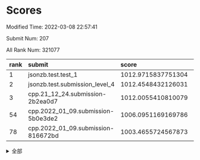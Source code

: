 # Scores

Modified Time: 2022-03-08 22:57:41

Submit Num: 207

All Rank Num: 321077

| rank |               submit               |       score        |       sigma        | pk_num |
| :--- | :--------------------------------- | :----------------- | :----------------- | :----- |
| 1    | jsonzb.test.test_1                 | 1012.9715837751304 | 0.7953950276154006 | 6205   |
| 2    | jsonzb.test.submission_level_4     | 1012.4548432126031 | 0.7993511176804415 | 6202   |
| 3    | cpp.21_12_24.submission-2b2ea0d7   | 1012.0055410810079 | 0.8040614124824222 | 6204   |
| 54   | cpp.2022_01_09.submission-5b0e3de2 | 1006.0951169169786 | 0.7359198770643206 | 6200   |
| 78   | cpp.2022_01_09.submission-816672bd | 1003.4655724567873 | 0.7077513203236054 | 6209   |


<details>
<summary>全部</summary>

| rank |                 submit                 |       score        |       sigma        | pk_num |
| :--- | :------------------------------------- | :----------------- | :----------------- | :----- |
| 1    | jsonzb.test.test_1                     | 1012.9715837751304 | 0.7953950276154006 | 6205   |
| 2    | jsonzb.test.submission_level_4         | 1012.4548432126031 | 0.7993511176804415 | 6202   |
| 3    | cpp.21_12_24.submission-2b2ea0d7       | 1012.0055410810079 | 0.8040614124824222 | 6204   |
| 4    | gobigger.level_3.submission_level_3_45 | 1011.9499530516074 | 0.768221505667224  | 6198   |
| 5    | gobigger.level_3.submission_level_3_18 | 1011.3339641949335 | 0.7805236890795296 | 6206   |
| 6    | gobigger.level_3.submission_level_3_17 | 1011.1282560760526 | 0.7713678956832962 | 6200   |
| 7    | gobigger.level_3.submission_level_3_5  | 1011.0669748817553 | 0.7693620775261154 | 6208   |
| 8    | gobigger.level_3.submission_level_3_1  | 1010.8865816585142 | 0.7752859945345587 | 6202   |
| 9    | gobigger.level_3.submission_level_3_26 | 1010.8543305626497 | 0.7863593290293274 | 6204   |
| 10   | gobigger.level_3.submission_level_3_48 | 1010.8396684735677 | 0.767269102391183  | 6202   |
| 11   | gobigger.level_3.submission_level_3_38 | 1010.6806374636272 | 0.7608368799459679 | 6202   |
| 12   | gobigger.level_3.submission_level_3_39 | 1010.6343329632008 | 0.7768388428261289 | 6204   |
| 13   | gobigger.level_3.submission_level_3_8  | 1010.5702148252535 | 0.7593401371216084 | 6205   |
| 14   | gobigger.level_3.submission_level_3_41 | 1010.4976729887868 | 0.7534471032350482 | 6204   |
| 15   | gobigger.level_3.submission_level_3_44 | 1010.4976483387228 | 0.7529890215248662 | 6203   |
| 16   | gobigger.level_3.submission_level_3_46 | 1010.4265449447857 | 0.7478730625435138 | 6208   |
| 17   | gobigger.level_3.submission_level_3_10 | 1010.3541207581508 | 0.753938194620194  | 6208   |
| 18   | gobigger.level_3.submission_level_3_6  | 1010.3024226211012 | 0.7764141319103134 | 6205   |
| 19   | gobigger.level_3.submission_level_3_19 | 1010.302391348169  | 0.7688927989822112 | 6206   |
| 20   | gobigger.level_3.submission_level_3_4  | 1010.287706519292  | 0.7445409092466632 | 6205   |
| 21   | gobigger.level_3.submission_level_3_9  | 1010.2483886443879 | 0.7523513054107763 | 6204   |
| 22   | gobigger.level_3.submission_level_3_30 | 1010.168948435463  | 0.7517633336848542 | 6208   |
| 23   | gobigger.level_3.submission_level_3_33 | 1010.1492649115598 | 0.753340172756435  | 6203   |
| 24   | gobigger.level_3.submission_level_3_2  | 1010.1312567110848 | 0.7592705807337815 | 6204   |
| 25   | gobigger.level_3.submission_level_3_24 | 1010.1134701823246 | 0.7791986655397914 | 6200   |
| 26   | gobigger.level_3.submission_level_3_37 | 1010.0883210691038 | 0.7438858259471427 | 6205   |
| 27   | gobigger.level_3.submission_level_3_3  | 1010.0385730699434 | 0.7600988976323667 | 6206   |
| 28   | gobigger.level_3.submission_level_3_13 | 1010.0344796818719 | 0.7499062894762377 | 6205   |
| 29   | gobigger.level_3.submission_level_3_34 | 1009.9822493960132 | 0.7647652724133789 | 6198   |
| 30   | gobigger.level_3.submission_level_3_14 | 1009.9108602833983 | 0.7718921027310042 | 6203   |
| 31   | gobigger.level_3.submission_level_3_23 | 1009.884862742563  | 0.7530539316942204 | 6200   |
| 32   | gobigger.level_3.submission_level_3_15 | 1009.8387868870069 | 0.7571607142980007 | 6203   |
| 33   | gobigger.level_3.submission_level_3_11 | 1009.8372823930886 | 0.750094864455066  | 6205   |
| 34   | gobigger.level_3.submission_level_3_21 | 1009.6755182932671 | 0.7553484280840881 | 6203   |
| 35   | gobigger.level_3.submission_level_3_43 | 1009.6536239223598 | 0.7691879273875577 | 6206   |
| 36   | gobigger.level_3.submission_level_3_31 | 1009.5689513628789 | 0.7483220699616482 | 6208   |
| 37   | gobigger.level_3.submission_level_3_22 | 1009.4910525928567 | 0.7465460125151491 | 6196   |
| 38   | gobigger.level_3.submission_level_3_47 | 1009.3280365905421 | 0.7479512423914499 | 6205   |
| 39   | gobigger.level_3.submission_level_3_20 | 1009.2801520255852 | 0.7706800322266548 | 6202   |
| 40   | gobigger.level_3.submission_level_3_49 | 1009.2197677840684 | 0.7458654267734409 | 6208   |
| 41   | gobigger.level_3.submission_level_3_25 | 1009.1877618743314 | 0.7363284615219593 | 6207   |
| 42   | gobigger.level_3.submission_level_3_35 | 1009.1450213009524 | 0.7479460623676857 | 6203   |
| 43   | gobigger.level_3.submission_level_3_28 | 1009.1326168523519 | 0.7511663998885716 | 6210   |
| 44   | gobigger.level_3.submission_level_3_40 | 1009.1165794753972 | 0.7625123766727434 | 6201   |
| 45   | gobigger.level_3.submission_level_3_12 | 1009.1111224372031 | 0.7419843125190322 | 6204   |
| 46   | gobigger.level_3.submission_level_3_27 | 1009.0775695349841 | 0.7522491657994591 | 6202   |
| 47   | gobigger.level_3.submission_level_3_7  | 1009.044313188633  | 0.7384970388226937 | 6209   |
| 48   | gobigger.level_3.submission_level_3_0  | 1008.8973001763409 | 0.7513998469064219 | 6204   |
| 49   | gobigger.level_3.submission_level_3_36 | 1008.8384710330286 | 0.7576180226272916 | 6203   |
| 50   | gobigger.level_3.submission_level_3_29 | 1008.6838073580647 | 0.7558524804217892 | 6208   |
| 51   | gobigger.level_3.submission_level_3_16 | 1008.2865860046517 | 0.7470324437665459 | 6204   |
| 52   | gobigger.level_3.submission_level_3_42 | 1008.2448001841423 | 0.7588372583735606 | 6208   |
| 53   | gobigger.level_3.submission_level_3_32 | 1008.2314519758643 | 0.7478198574187022 | 6203   |
| 54   | cpp.2022_01_09.submission-5b0e3de2     | 1006.0951169169786 | 0.7359198770643206 | 6200   |
| 55   | gobigger.level_1.submission_level_1_29 | 1005.2818844858293 | 0.7145477185614676 | 6203   |
| 56   | gobigger.level_1.submission_level_1_47 | 1004.8297323887806 | 0.7164400030465722 | 6205   |
| 57   | gobigger.level_1.submission_level_1_17 | 1004.7666061460401 | 0.7166777483245318 | 6207   |
| 58   | gobigger.level_1.submission_level_1_5  | 1004.7597162438902 | 0.7249849920155074 | 6204   |
| 59   | gobigger.level_1.submission_level_1_33 | 1004.6036758025718 | 0.7140272699571261 | 6205   |
| 60   | gobigger.level_1.submission_level_1_46 | 1004.5544388635808 | 0.7189984541326397 | 6201   |
| 61   | gobigger.level_1.submission_level_1_38 | 1004.3334829227781 | 0.7035930931760945 | 6204   |
| 62   | gobigger.level_1.submission_level_1_3  | 1004.3079107457157 | 0.7147239709293485 | 6204   |
| 63   | gobigger.level_1.submission_level_1_31 | 1004.1668060516845 | 0.7162095983152901 | 6209   |
| 64   | gobigger.level_1.submission_level_1_22 | 1004.1523268499858 | 0.7204432396010678 | 6203   |
| 65   | gobigger.level_1.submission_level_1_18 | 1004.0100405717627 | 0.712248389927528  | 6206   |
| 66   | gobigger.level_1.submission_level_1_24 | 1003.9069390896436 | 0.7353274094096668 | 6196   |
| 67   | gobigger.level_1.submission_level_1_32 | 1003.8730174048876 | 0.7149217311501511 | 6203   |
| 68   | gobigger.level_1.submission_level_1_37 | 1003.7763369861308 | 0.7252740794250183 | 6200   |
| 69   | gobigger.level_1.submission_level_1_36 | 1003.7749478481218 | 0.7280234996329871 | 6200   |
| 70   | gobigger.level_1.submission_level_1_34 | 1003.7285460721782 | 0.7217454052159445 | 6200   |
| 71   | gobigger.level_1.submission_level_1_11 | 1003.6990554535358 | 0.7168107535186803 | 6204   |
| 72   | gobigger.level_1.submission_level_1_14 | 1003.6789759610408 | 0.7180201389192704 | 6205   |
| 73   | gobigger.level_1.submission_level_1_8  | 1003.6398564190046 | 0.7092126734045751 | 6198   |
| 74   | gobigger.level_1.submission_level_1_35 | 1003.6295942115032 | 0.7082662290446385 | 6206   |
| 75   | gobigger.level_1.submission_level_1_4  | 1003.6271064103975 | 0.7069143162737037 | 6201   |
| 76   | gobigger.level_1.submission_level_1_43 | 1003.6251936872767 | 0.7171778571931269 | 6207   |
| 77   | gobigger.level_1.submission_level_1_19 | 1003.5712717657447 | 0.716082565924844  | 6207   |
| 78   | cpp.2022_01_09.submission-816672bd     | 1003.4655724567873 | 0.7077513203236054 | 6209   |
| 79   | gobigger.level_1.submission_level_1_1  | 1003.4076582362048 | 0.723673006951677  | 6206   |
| 80   | gobigger.level_1.submission_level_1_49 | 1003.400084553841  | 0.7104393486309574 | 6201   |
| 81   | gobigger.level_1.submission_level_1_13 | 1003.1465846753498 | 0.719575757097886  | 6200   |
| 82   | gobigger.level_1.submission_level_1_16 | 1003.0873513346068 | 0.7144374464855706 | 6200   |
| 83   | gobigger.level_1.submission_level_1_6  | 1003.0131596024125 | 0.7131120328163633 | 6205   |
| 84   | gobigger.level_1.submission_level_1_21 | 1003.0094103422074 | 0.7033516837838076 | 6200   |
| 85   | gobigger.level_1.submission_level_1_23 | 1002.9788828434531 | 0.7169865658920627 | 6197   |
| 86   | gobigger.level_1.submission_level_1_25 | 1002.9399724833137 | 0.7183419913695208 | 6206   |
| 87   | gobigger.level_1.submission_level_1_42 | 1002.8804206281069 | 0.7136491703944172 | 6202   |
| 88   | gobigger.level_1.submission_level_1_39 | 1002.8434812577289 | 0.7158968880137504 | 6208   |
| 89   | gobigger.level_1.submission_level_1_20 | 1002.7933235887143 | 0.7125841248877273 | 6205   |
| 90   | gobigger.level_1.submission_level_1_40 | 1002.7532470509689 | 0.7191263486501234 | 6199   |
| 91   | gobigger.level_1.submission_level_1_27 | 1002.7219095671913 | 0.7106153464974331 | 6205   |
| 92   | gobigger.level_1.submission_level_1_7  | 1002.6864517586497 | 0.7171325105994494 | 6205   |
| 93   | gobigger.level_1.submission_level_1_9  | 1002.6712004750713 | 0.7118629192706017 | 6206   |
| 94   | gobigger.level_1.submission_level_1_10 | 1002.5881871795333 | 0.7288897970095367 | 6204   |
| 95   | gobigger.level_1.submission_level_1_12 | 1002.5432847436063 | 0.7037283225819517 | 6206   |
| 96   | gobigger.level_1.submission_level_1_30 | 1002.4822388630655 | 0.7071762572050162 | 6209   |
| 97   | gobigger.level_1.submission_level_1_28 | 1002.4673442764682 | 0.7223122852895917 | 6207   |
| 98   | gobigger.level_1.submission_level_1_45 | 1002.4374049390436 | 0.7155087324179729 | 6209   |
| 99   | gobigger.level_1.submission_level_1_26 | 1002.3933251714925 | 0.7072406940414458 | 6203   |
| 100  | gobigger.level_1.submission_level_1_2  | 1002.3682241308512 | 0.7103377891111932 | 6200   |
| 101  | gobigger.level_1.submission_level_1_0  | 1002.3427147749584 | 0.7037848005325831 | 6205   |
| 102  | gobigger.level_1.submission_level_1_15 | 1002.1795899006212 | 0.7114868380119206 | 6204   |
| 103  | gobigger.level_1.submission_level_1_44 | 1001.7845166616148 | 0.7142144091342525 | 6204   |
| 104  | gobigger.level_1.submission_level_1_41 | 1001.5789795425027 | 0.7094498169632503 | 6206   |
| 105  | gobigger.level_1.submission_level_1_48 | 1000.9658924486175 | 0.702886177343923  | 6204   |
| 106  | gobigger.random.submission_random_39   | 997.0466698317553  | 0.7010801988739582 | 6207   |
| 107  | gobigger.random.submission_random_46   | 996.9800541988228  | 0.6928265552010465 | 6208   |
| 108  | gobigger.random.submission_random_31   | 996.9437151918338  | 0.7091548930572109 | 6199   |
| 109  | gobigger.random.submission_random_0    | 996.8069061753916  | 0.7045678213116593 | 6207   |
| 110  | gobigger.random.submission_random_25   | 996.7271306760578  | 0.7197775602672529 | 6206   |
| 111  | gobigger.random.submission_random_1    | 996.7259208783438  | 0.7031475178944399 | 6201   |
| 112  | gobigger.random.submission_random_28   | 996.7256371099637  | 0.7022222358813558 | 6203   |
| 113  | gobigger.random.submission_random_17   | 996.724677694636   | 0.7129264385196562 | 6206   |
| 114  | gobigger.random.submission_random_15   | 996.7234846900371  | 0.7042389045832737 | 6206   |
| 115  | gobigger.random.submission_random_36   | 996.7013554782933  | 0.7161705761027003 | 6204   |
| 116  | gobigger.random.submission_random_5    | 996.6643069258434  | 0.7021934737666083 | 6202   |
| 117  | gobigger.random.submission_random_21   | 996.6113718466639  | 0.721012084288527  | 6204   |
| 118  | gobigger.random.submission_random_29   | 996.5676568355804  | 0.7215460828068241 | 6200   |
| 119  | gobigger.random.submission_random_34   | 996.3216861801628  | 0.7021228076467052 | 6206   |
| 120  | gobigger.random.submission_random_3    | 996.3085641578332  | 0.7077405754995194 | 6209   |
| 121  | gobigger.random.submission_random_4    | 996.2939163441475  | 0.7162130657618637 | 6204   |
| 122  | gobigger.random.submission_random_7    | 996.2768446978062  | 0.7127105466182213 | 6206   |
| 123  | gobigger.random.submission_random_26   | 996.2427195308328  | 0.6975274664405291 | 6204   |
| 124  | gobigger.random.submission_random_6    | 996.2323659299336  | 0.7164739102820616 | 6202   |
| 125  | gobigger.random.submission_random_20   | 996.232262011772   | 0.7067381693051211 | 6204   |
| 126  | gobigger.random.submission_random_10   | 996.2041938375997  | 0.6991322610727162 | 6211   |
| 127  | gobigger.random.submission_random_49   | 996.151897630595   | 0.7179221858574428 | 6205   |
| 128  | gobigger.random.submission_random_32   | 996.1386001323925  | 0.7023627122815749 | 6203   |
| 129  | gobigger.random.submission_random_8    | 996.1000168412118  | 0.7075431486953244 | 6202   |
| 130  | gobigger.random.submission_random_43   | 996.086611208895   | 0.7056327219327393 | 6200   |
| 131  | gobigger.random.submission_random_47   | 996.0384537374061  | 0.7134297185008293 | 6203   |
| 132  | gobigger.random.submission_random_35   | 995.8692655507746  | 0.7173300160993245 | 6208   |
| 133  | gobigger.random.submission_random_14   | 995.8509684401258  | 0.7158470011890903 | 6201   |
| 134  | gobigger.random.submission_random_23   | 995.8313039404816  | 0.7032829307221736 | 6207   |
| 135  | gobigger.random.submission_random_13   | 995.7845593695732  | 0.7251158052048933 | 6202   |
| 136  | gobigger.random.submission_random_11   | 995.7696452902707  | 0.7048493353897652 | 6207   |
| 137  | gobigger.random.submission_random_30   | 995.7165214307855  | 0.7283368779162346 | 6208   |
| 138  | gobigger.random.submission_random_37   | 995.7062530694297  | 0.7104049309632096 | 6203   |
| 139  | gobigger.random.submission_random_12   | 995.6371917264587  | 0.7087674876563242 | 6205   |
| 140  | gobigger.random.submission_random_48   | 995.539705594742   | 0.7144801979749756 | 6203   |
| 141  | gobigger.random.submission_random_27   | 995.4982901465569  | 0.7058949924624436 | 6207   |
| 142  | gobigger.random.submission_random_42   | 995.4911870092023  | 0.722761373270166  | 6204   |
| 143  | gobigger.random.submission_random_45   | 995.4398170355001  | 0.7287558900392831 | 6205   |
| 144  | gobigger.random.submission_random_24   | 995.4263285299057  | 0.7045472438030281 | 6204   |
| 145  | gobigger.random.submission_random_16   | 995.4094570098721  | 0.7050479797892765 | 6203   |
| 146  | gobigger.random.submission_random_40   | 995.3791431920754  | 0.7019004048405503 | 6206   |
| 147  | gobigger.random.submission_random_33   | 995.3334196403686  | 0.7220129280890937 | 6209   |
| 148  | gobigger.random.submission_random_41   | 995.289627532957   | 0.7031843592230029 | 6204   |
| 149  | gobigger.random.submission_random_22   | 995.2368185867784  | 0.7086589695997836 | 6207   |
| 150  | gobigger.random.submission_random_2    | 995.1260180143523  | 0.7308315480792661 | 6211   |
| 151  | gobigger.random.submission_random_19   | 995.1038070574632  | 0.6999167362698004 | 6210   |
| 152  | gobigger.random.submission_random_18   | 995.0751742811674  | 0.7159582102147716 | 6206   |
| 153  | gobigger.random.submission_random_9    | 995.0451492011398  | 0.7101074314788405 | 6204   |
| 154  | gobigger.random.submission_random_44   | 994.9039031595679  | 0.7130854451754897 | 6207   |
| 155  | gobigger.level_2.submission_level_2_15 | 994.8880416498798  | 0.7243907231895994 | 6202   |
| 156  | gobigger.random.submission_random_38   | 994.4458959298775  | 0.7151208731881449 | 6202   |
| 157  | gobigger.level_2.submission_level_2_25 | 993.8668014046707  | 0.7443661880466715 | 6203   |
| 158  | gobigger.level_2.submission_level_2_21 | 993.6919889587607  | 0.7353702216736545 | 6208   |
| 159  | gobigger.level_2.submission_level_2_26 | 993.6227396208793  | 0.7408380003806548 | 6202   |
| 160  | gobigger.level_2.submission_level_2_20 | 993.4534213981301  | 0.7256697569175671 | 6206   |
| 161  | gobigger.level_2.submission_level_2_30 | 993.396064007546   | 0.7218749895408059 | 6205   |
| 162  | gobigger.level_2.submission_level_2_14 | 993.3792255681853  | 0.7284450890825732 | 6207   |
| 163  | gobigger.level_2.submission_level_2_43 | 993.0785372996505  | 0.746181754085102  | 6205   |
| 164  | gobigger.level_2.submission_level_2_16 | 992.915698739885   | 0.7331688677281402 | 6204   |
| 165  | gobigger.level_2.submission_level_2_4  | 992.9028488724706  | 0.723887046990059  | 6207   |
| 166  | gobigger.level_2.submission_level_2_22 | 992.8728857913804  | 0.7470977368496009 | 6206   |
| 167  | gobigger.level_2.submission_level_2_49 | 992.8143478324919  | 0.7356361415040981 | 6208   |
| 168  | gobigger.level_2.submission_level_2_18 | 992.7554834812466  | 0.7388099877243789 | 6201   |
| 169  | gobigger.level_2.submission_level_2_5  | 992.6936514561722  | 0.748222501559386  | 6209   |
| 170  | gobigger.level_2.submission_level_2_32 | 992.6913850427404  | 0.742340770782291  | 6201   |
| 171  | gobigger.level_2.submission_level_2_31 | 992.6604893528075  | 0.7423864346880631 | 6204   |
| 172  | gobigger.level_2.submission_level_2_42 | 992.6135596728506  | 0.7321218842380145 | 6202   |
| 173  | gobigger.level_2.submission_level_2_48 | 992.4483370754546  | 0.7462120464054672 | 6209   |
| 174  | gobigger.level_2.submission_level_2_36 | 992.4427682624789  | 0.7299391319847625 | 6203   |
| 175  | gobigger.level_2.submission_level_2_2  | 992.4344242300821  | 0.7325955692181718 | 6202   |
| 176  | gobigger.level_2.submission_level_2_3  | 992.3968076057608  | 0.7379311512308283 | 6203   |
| 177  | gobigger.level_2.submission_level_2_40 | 992.3883764022389  | 0.7422517337449861 | 6208   |
| 178  | gobigger.level_2.submission_level_2_8  | 992.3829235589502  | 0.7260528547176153 | 6207   |
| 179  | gobigger.level_2.submission_level_2_46 | 992.3090180755042  | 0.7404293497450101 | 6204   |
| 180  | gobigger.level_2.submission_level_2_13 | 992.239305871751   | 0.7401080321860838 | 6205   |
| 181  | gobigger.level_2.submission_level_2_10 | 992.2065987854459  | 0.7333085567100335 | 6205   |
| 182  | gobigger.level_2.submission_level_2_9  | 992.2005369867961  | 0.7514901984274958 | 6208   |
| 183  | gobigger.level_2.submission_level_2_11 | 992.1839879032117  | 0.7499867646031912 | 6208   |
| 184  | gobigger.level_2.submission_level_2_38 | 992.1652242375161  | 0.7292988521582322 | 6204   |
| 185  | gobigger.level_2.submission_level_2_44 | 992.0904108210611  | 0.7457719145686637 | 6207   |
| 186  | gobigger.level_2.submission_level_2_23 | 992.0637656836124  | 0.7589678149055958 | 6203   |
| 187  | gobigger.level_2.submission_level_2_33 | 992.0554102575439  | 0.7344600034783784 | 6202   |
| 188  | gobigger.level_2.submission_level_2_35 | 992.0396781924092  | 0.755141492996974  | 6208   |
| 189  | gobigger.level_2.submission_level_2_34 | 991.9055298114957  | 0.7369935201935308 | 6207   |
| 190  | gobigger.level_2.submission_level_2_19 | 991.8990009352491  | 0.7635186841462548 | 6205   |
| 191  | gobigger.level_2.submission_level_2_29 | 991.8766817615384  | 0.7509146226156296 | 6209   |
| 192  | gobigger.level_2.submission_level_2_7  | 991.7720570963882  | 0.7319782792225463 | 6202   |
| 193  | gobigger.level_2.submission_level_2_37 | 991.7576192920903  | 0.7455596677575203 | 6207   |
| 194  | gobigger.level_2.submission_level_2_1  | 991.7047038942763  | 0.7424901199066767 | 6205   |
| 195  | gobigger.level_2.submission_level_2_27 | 991.4630875839308  | 0.7409928810649642 | 6202   |
| 196  | gobigger.level_2.submission_level_2_28 | 991.3532339398928  | 0.7544402229954754 | 6209   |
| 197  | gobigger.level_2.submission_level_2_24 | 991.312474351891   | 0.7466088117524108 | 6202   |
| 198  | gobigger.level_2.submission_level_2_12 | 991.1834163725366  | 0.7522362470603948 | 6205   |
| 199  | gobigger.level_2.submission_level_2_17 | 991.0831273654172  | 0.7613404464544488 | 6203   |
| 200  | gobigger.level_2.submission_level_2_47 | 991.0560874578151  | 0.7671177546251201 | 6199   |
| 201  | gobigger.level_2.submission_level_2_0  | 991.0204509507132  | 0.7698217128928072 | 6202   |
| 202  | gobigger.level_2.submission_level_2_6  | 990.5131236653051  | 0.7847928051746621 | 6206   |
| 203  | gobigger.level_2.submission_level_2_39 | 990.4082138927452  | 0.7580474338060237 | 6206   |
| 204  | gobigger.level_2.submission_level_2_41 | 990.2070115208107  | 0.7639145096829127 | 6205   |
| 205  | gobigger.level_2.submission_level_2_45 | 989.7989006415369  | 0.7918288573682378 | 6203   |
| 206  | gobigger.none.submission_none_0        | 979.003100799798   | 1.2602534302175008 | 6205   |
| 207  | gobigger.none.submission_none_1        | 976.1694048061524  | 1.375735274698517  | 6206   |

</details>
